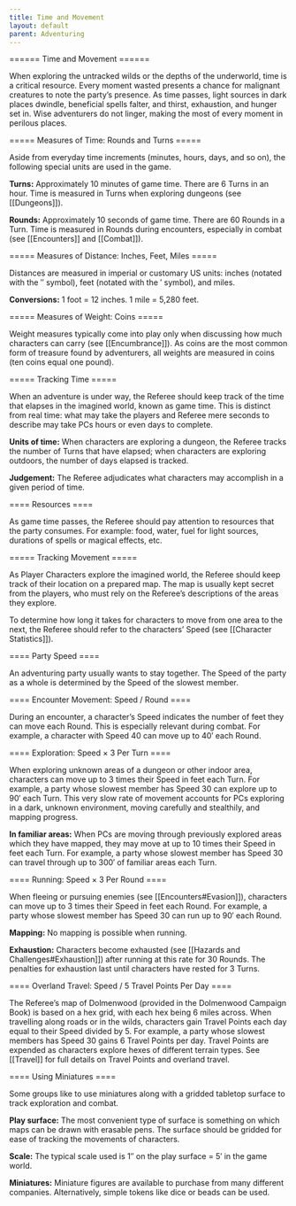```yaml
---
title: Time and Movement
layout: default
parent: Adventuring
---
```

====== Time and Movement ======

When exploring the untracked wilds or the depths of the underworld, time is a critical resource. Every moment wasted presents a chance for malignant creatures to note the party’s presence. As time passes, light sources in dark places dwindle, beneficial spells falter, and thirst, exhaustion, and hunger set in. Wise adventurers do not linger, making the most of every moment in perilous places.

===== Measures of Time: Rounds and Turns =====

Aside from everyday time increments (minutes, hours, days, and so on), the following special units are used in the game. 

**Turns:** Approximately 10 minutes of game time. There are 6 Turns in an hour. Time is measured in Turns when exploring dungeons (see [[Dungeons]]).

**Rounds:** Approximately 10 seconds of game time. There are 60 Rounds in a Turn. Time is measured in Rounds during encounters, especially in combat (see [[Encounters]] and [[Combat]]).

===== Measures of Distance: Inches, Feet, Miles =====

Distances are measured in imperial or customary US units: inches (notated with the ″ symbol), feet (notated with the ′ symbol), and miles.

**Conversions:** 1 foot = 12 inches. 1 mile = 5,280 feet.

===== Measures of Weight: Coins =====

Weight measures typically come into play only when discussing how much characters can carry (see [[Encumbrance]]). As coins are the most common form of treasure found by adventurers, all weights are measured in coins (ten coins equal one pound).

===== Tracking Time =====

When an adventure is under way, the Referee should keep track of the time that elapses in the imagined world, known as game time. This is distinct from real time: what may take the players and Referee mere seconds to describe may take PCs hours or even days to complete.

**Units of time:** When characters are exploring a dungeon, the Referee tracks the number of Turns that have elapsed; when characters are exploring outdoors, the number of days elapsed is tracked.

**Judgement:** The Referee adjudicates what characters may accomplish in a given period of time.

==== Resources ====

As game time passes, the Referee should pay attention to resources that the party consumes. For example: food, water, fuel for light sources, durations of spells or magical effects, etc.

===== Tracking Movement =====

As Player Characters explore the imagined world, the Referee should keep track of their location on a prepared map. The map is usually kept secret from the players, who must rely on the Referee’s descriptions of the areas they explore.

To determine how long it takes for characters to move from one area to the next, the Referee should refer to the characters’ Speed (see [[Character Statistics]]).

==== Party Speed ====

An adventuring party usually wants to stay together. The Speed of the party as a whole is determined by the Speed of the slowest member.

==== Encounter Movement: Speed / Round ====

During an encounter, a character’s Speed indicates the number of feet they can move each Round. This is especially relevant during combat. For example, a character with Speed 40 can move up to 40′ each Round.

==== Exploration: Speed × 3 Per Turn ====

When exploring unknown areas of a dungeon or other indoor area, characters can move up to 3 times their Speed in feet each Turn. For example, a party whose slowest member has Speed 30 can explore up to 90′ each Turn. This very slow rate of movement accounts for PCs exploring in a dark, unknown environment, moving carefully and stealthily, and mapping progress.

**In familiar areas:** When PCs are moving through previously explored areas which they have mapped, they may move at up to 10 times their Speed in feet each Turn. For example, a party whose slowest member has Speed 30 can travel through up to 300′ of familiar areas each Turn.

==== Running: Speed × 3 Per Round ====

When fleeing or pursuing enemies (see [[Encounters#Evasion]]), characters can move up to 3 times their Speed in feet each Round. For example, a party whose slowest member has Speed 30 can run up to 90′ each Round.

**Mapping:** No mapping is possible when running.

**Exhaustion:** Characters become exhausted (see [[Hazards and Challenges#Exhaustion]]) after running at this rate for 30 Rounds. The penalties for exhaustion last until characters have rested for 3 Turns.

==== Overland Travel: Speed / 5 Travel Points Per Day ====

The Referee’s map of Dolmenwood (provided in the Dolmenwood Campaign Book) is based on a hex grid, with each hex being 6 miles across. When travelling along roads or in the wilds, characters gain Travel Points each day equal to their Speed divided by 5. For example, a party whose slowest members has Speed 30 gains 6 Travel Points per day. Travel Points are expended as characters explore hexes of different terrain types. See [[Travel]] for full details on Travel Points and overland travel.

==== Using Miniatures ====

Some groups like to use miniatures along with a gridded tabletop surface to track exploration and combat.

**Play surface:** The most convenient type of surface is something on which maps can be drawn with erasable pens. The surface should be gridded for ease of tracking the movements of characters.

**Scale:** The typical scale used is 1″ on the play surface = 5′ in the game world.

**Miniatures:** Miniature figures are available to purchase from many different companies. Alternatively, simple tokens like dice or beads can be used.